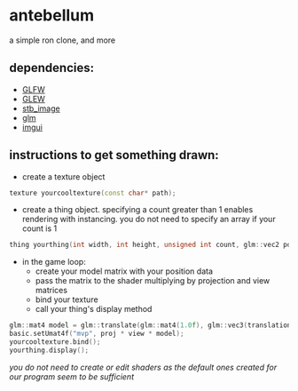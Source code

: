 # antebellum
a simple ron clone, and more
## dependencies: ##
* [GLFW](https://www.glfw.org "GLFW")
* [GLEW](http://glew.sourceforge.net "GLEW")
* [stb_image](https://github.com/nothings/stb/blob/master/stb_image.h "stb_image")
* [glm](https://github.com/g-truc/glm "glm")
* [imgui](https://github.com/ocornut/imgui "imgui")

## instructions to get something drawn: ##
* create a texture object
```c++
texture yourcooltexture(const char* path);
```
* create a thing object. specifying a count greater than 1 enables rendering with instancing. you do not need to specify an array if your count is 1
```c++
thing yourthing(int width, int height, unsigned int count, glm::vec2 positions[]);
```
* in the game loop:
  * create your model matrix with your position data
  * pass the matrix to the shader multiplying by projection and view matrices
  * bind your texture
  * call your thing's display method
```c++
glm::mat4 model = glm::translate(glm::mat4(1.0f), glm::vec3(translation.x, translation.y, 0));
basic.setUmat4f("mvp", proj * view * model);
yourcooltexture.bind();
yourthing.display();
```
_you do not need to create or edit shaders as the default ones created for our program seem to be sufficient_
